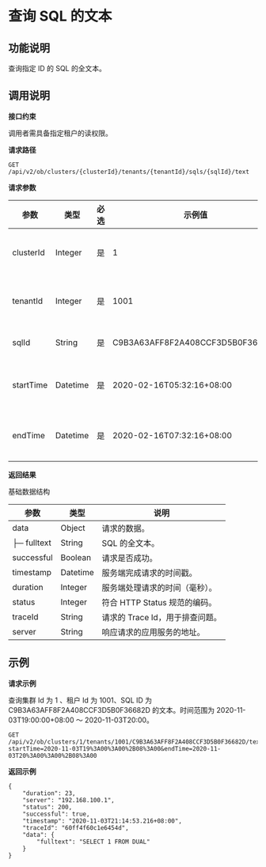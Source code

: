 查询 SQL 的文本 
===============================



**功能说明** 
-----------------------------

查询指定 ID 的 SQL 的全文本。

**调用说明** 
-----------------------------

**接口约束** 

调用者需具备指定租户的读权限。

**请求路径** 

`GET /api/v2/ob/clusters/{clusterId}/tenants/{tenantId}/sqls/{sqlId}/text`

**请求参数** 


|    参数     |    类型    | 必选 |               示例值                |   描述    |
|-----------|----------|----|----------------------------------|---------|
| clusterId | Integer  | 是  | 1                                | 集群的 Id  |
| tenantId  | Integer  | 是  | 1001                             | 租户的 Id  |
| sqlId     | String   | 是  | C9B3A63AFF8F2A408CCF3D5B0F36682D | SQL的 Id |
| startTime | Datetime | 是  | 2020-02-16T05:32:16+08:00        | 开始时间    |
| endTime   | Datetime | 是  | 2020-02-16T07:32:16+08:00        | 结束时间    |



**返回结果** 

基础数据结构


|     参数      |    类型    |          说明           |
|-------------|----------|-----------------------|
| data        | Object   | 请求的数据。                |
| ├─ fulltext | String   | SQL 的全文本。             |
| successful  | Boolean  | 请求是否成功。               |
| timestamp   | Datetime | 服务端完成请求的时间戳。          |
| duration    | Integer  | 服务端处理请求的时间（毫秒）。       |
| status      | Integer  | 符合 HTTP Status 规范的编码。 |
| traceId     | String   | 请求的 Trace Id，用于排查问题。  |
| server      | String   | 响应请求的应用服务的地址。         |



**示例** 
---------------------------

**请求示例** 

查询集群 Id 为 1 、租户 Id 为 1001、SQL ID 为 C9B3A63AFF8F2A408CCF3D5B0F36682D 的文本。时间范围为 2020-11-03T19:00:00+08:00 ～ 2020-11-03T20:00。

```code
GET /api/v2/ob/clusters/1/tenants/1001/C9B3A63AFF8F2A408CCF3D5B0F36682D/text?startTime=2020-11-03T19%3A00%3A00%2B08%3A00&endTime=2020-11-03T20%3A00%3A00%2B08%3A00
```



**返回示例** 

```code
{
    "duration": 23,
    "server": "192.168.100.1",
    "status": 200,
    "successful": true,
    "timestamp": "2020-11-03T21:14:53.216+08:00",
    "traceId": "60ff4f60c1e6454d",
    "data": {
        "fulltext": "SELECT 1 FROM DUAL"
    }   
}
```


